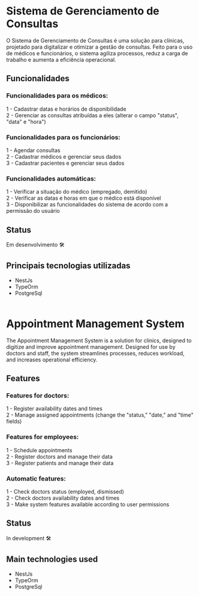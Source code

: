 # Sistema de Gerenciamento de Consultas

O Sistema de Gerenciamento de Consultas é uma solução para clínicas, projetado para digitalizar e otimizar a gestão de consultas. Feito para o uso de médicos e funcionários, o sistema agiliza processos, reduz a carga de trabalho e aumenta a eficiência operacional.

## Funcionalidades

### Funcionalidades para os médicos:
1 - Cadastrar datas e horários de disponibilidade<br>
2 - Gerenciar as consultas atribuídas a eles (alterar o campo "status", "data" e "hora")<br>

### Funcionalidades para os funcionários:

1 - Agendar consultas<br>
2 - Cadastrar médicos e gerenciar seus dados<br>
3 - Cadastrar pacientes e gerenciar seus dados<br>

### Funcionalidades automáticas:

1 - Verificar a situação do médico (empregado, demitido)<br>
2 - Verificar as datas e horas em que o médico está disponível<br>
3 - Disponibilizar as funcionalidades do sistema de acordo com a permissão do usuário<br>

## Status
Em desenvolvimento 🛠️

## Principais tecnologias utilizadas
- NestJs
- TypeOrm
- PostgreSql
<br><br>

# Appointment Management System

The Appointment Management System is a solution for clinics, designed to digitize and improve appointment management. Designed for use by doctors and staff, the system streamlines processes, reduces workload, and increases operational efficiency.

## Features

### Features for doctors:
1 - Register availability dates and times<br>
2 - Manage assigned appointments (change the "status," "date," and "time" fields)<br>

### Features for employees:

1 - Schedule appointments<br>
2 - Register doctors and manage their data<br>
3 - Register patients and manage their data<br>

### Automatic features:

1 - Check doctors status (employed, dismissed)<br>
2 - Check doctors availability dates and times<br>
3 - Make system features available according to user permissions<br>

## Status
In development 🛠️

## Main technologies used
- NestJs
- TypeOrm
- PostgreSql
